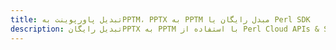 ---title: تبدیل پاورپوینت بهPPTM، PPTX به PPTM مبدل رایگان یا Perl SDKdescription: تبدیل رایگانPPTX به PPTM با استفاده از Perl Cloud APIs & SDK. همچنین اسناد Microsoft PowerPoint را در Cloud ایجاد، ویرایش و رندر کنید.---
